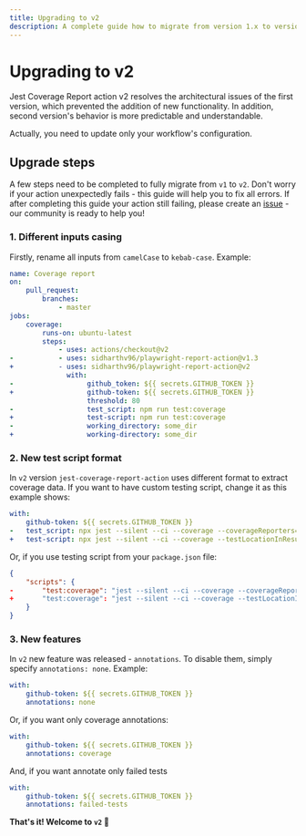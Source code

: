```yaml
---
title: Upgrading to v2
description: A complete guide how to migrate from version 1.x to version 2.x
---
```


# Upgrading to v2

Jest Coverage Report action v2 resolves the architectural issues of the first version, which prevented the addition of new functionality. In addition, second version's behavior is more predictable and understandable.

Actually, you need to update only your workflow's configuration.

## Upgrade steps

A few steps need to be completed to fully migrate from `v1` to `v2`. Don't worry if your action unexpectedly fails - this guide will help you to fix all errors. If after completing this guide your action still failing, please create an [issue](https://www.github.com/sidharthv96/playwright-report-action/issues) - our community is ready to help you!

### 1. Different inputs casing

Firstly, rename all inputs from `camelCase` to `kebab-case`. Example:

```yaml diff
name: Coverage report
on:
    pull_request:
        branches:
            - master
jobs:
    coverage:
        runs-on: ubuntu-latest
        steps:
            - uses: actions/checkout@v2
-           - uses: sidharthv96/playwright-report-action@v1.3
+           - uses: sidharthv96/playwright-report-action@v2
              with:
-                  github_token: ${{ secrets.GITHUB_TOKEN }}
+                  github-token: ${{ secrets.GITHUB_TOKEN }}
                   threshold: 80
-                  test_script: npm run test:coverage
+                  test-script: npm run test:coverage
-                  working_directory: some_dir
+                  working-directory: some_dir
```

### 2. New test script format

In `v2` version `jest-coverage-report-action` uses different format to extract coverage data. If you want to have custom testing script, change it as this example shows:

```yaml diff
with:
    github-token: ${{ secrets.GITHUB_TOKEN }}
-   test_script: npx jest --silent --ci --coverage --coverageReporters="text" --coverageReporters="text-summary"
+   test-script: npx jest --silent --ci --coverage --testLocationInResults --json --outputFile="report.json"
```

Or, if you use testing script from your `package.json` file:

```json diff
{
    "scripts": {
-       "test:coverage": "jest --silent --ci --coverage --coverageReporters=\"text\" --coverageReporters=\"text-summary\""
+       "test:coverage": "jest --silent --ci --coverage --testLocationInResults --json --outputFile=\"report.json\""
    }
}
```

### 3. New features

In `v2` new feature was released - `annotations`. To disable them, simply specify `annotations: none`. Example:

```yaml
with:
    github-token: ${{ secrets.GITHUB_TOKEN }}
    annotations: none
```

Or, if you want only coverage annotations:

```yaml
with:
    github-token: ${{ secrets.GITHUB_TOKEN }}
    annotations: coverage
```

And, if you want annotate only failed tests

```yaml
with:
    github-token: ${{ secrets.GITHUB_TOKEN }}
    annotations: failed-tests
```

**That's it! Welcome to `v2` 🎉**
